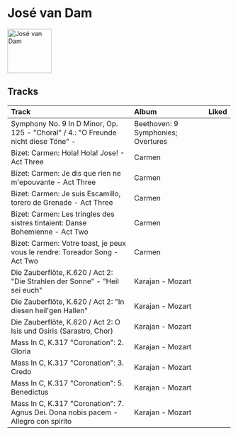 
# José van Dam


<img src="https://i.scdn.co/image/7edeefee1e00dc240f153b601cf735baba09a17a" alt="José van Dam" width="100" />

## Tracks

| Track                                                                               | Album                              | Liked   |
|:------------------------------------------------------------------------------------|:-----------------------------------|:--------|
| Symphony No. 9 In D Minor, Op. 125 - "Choral" / 4.: "O Freunde nicht diese Töne" -  | Beethoven: 9 Symphonies; Overtures |         |
| Bizet: Carmen: Hola! Hola! Jose! - Act Three                                        | Carmen                             |         |
| Bizet: Carmen: Je dis que rien ne m'epouvante - Act Three                           | Carmen                             |         |
| Bizet: Carmen: Je suis Escamillo, torero de Grenade - Act Three                     | Carmen                             |         |
| Bizet: Carmen: Les tringles des sistres tintaient: Danse Bohemienne - Act Two       | Carmen                             |         |
| Bizet: Carmen: Votre toast, je peux vous le rendre: Toreador Song - Act Two         | Carmen                             |         |
| Die Zauberflöte, K.620 / Act 2: "Die Strahlen der Sonne" - "Heil sei euch"          | Karajan - Mozart                   |         |
| Die Zauberflöte, K.620 / Act 2: "In diesen heil'gen Hallen"                         | Karajan - Mozart                   |         |
| Die Zauberflöte, K.620 / Act 2: O Isis und Osiris (Sarastro, Chor)                  | Karajan - Mozart                   |         |
| Mass In C, K.317 "Coronation": 2. Gloria                                            | Karajan - Mozart                   |         |
| Mass In C, K.317 "Coronation": 3. Credo                                             | Karajan - Mozart                   |         |
| Mass In C, K.317 "Coronation": 5. Benedictus                                        | Karajan - Mozart                   |         |
| Mass In C, K.317 "Coronation": 7. Agnus Dei. Dona nobis pacem - Allegro con spirito | Karajan - Mozart                   |         |